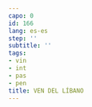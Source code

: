 ```yaml
---
capo: 0
id: 166
lang: es-es
step: ''
subtitle: ''
tags:
- vin
- int
- pas
- pen
title: VEN DEL LÍBANO
---
```

